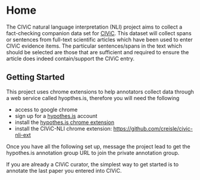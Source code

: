 # Home

The CIViC natural language interpretation (NLI) project aims to collect a fact-checking companion data set for [CIViC](https://civicdb.org/). This dataset will collect spans or sentences from full-text scientific articles which have been used to enter CIViC evidence items. The particular sentences/spans in the text which should be selected are those that are sufficient and required to ensure the article does indeed contain/support the CIViC entry.

## Getting Started

This project uses chrome extensions to help annotators collect data through a web service called hyopthes.is, therefore you will need the following

- access to google chrome
- sign up for a [hypothes.is](https://web.hypothes.is) account
- install the [hypothes.is chrome extension](https://chrome.google.com/webstore/detail/hypothesis-web-pdf-annota/bjfhmglciegochdpefhhlphglcehbmek?hl=en)
- install the CIViC-NLI chrome extension: https://github.com/creisle/civic-nli-ext

Once you have all the following set up, message the project lead to get the hypothes.is annotation group URL to join the private annotation group.

If you are already a CIViC curator, the simplest way to get started is to annotate the last paper you entered into CIViC.
